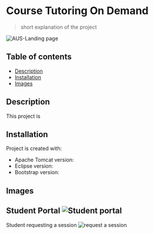 # Course Tutoring On Demand

>short explanation of the project

![AUS-Landing page](https://user-images.githubusercontent.com/50911194/82946198-fdd5e200-9fae-11ea-80a7-45fdc720442a.PNG)

## Table of contents
* [Description](#description)
* [Installation](#install)
* [Images](#images)

## Description
This project is 
	
## Installation
Project is created with:
* Apache Tomcat version: 
* Eclipse version: 
* Bootstrap version: 

## Images
Student Portal
![Student portal](https://user-images.githubusercontent.com/50911194/82947603-61610f00-9fb1-11ea-9934-36dabd27d276.PNG)
---
Student requesting a session
![request a session](https://user-images.githubusercontent.com/50911194/82948167-58247200-9fb2-11ea-9d91-399c1d1380dd.PNG)

